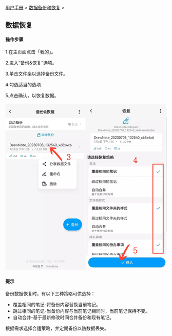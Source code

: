 [用户手册](/dragonnest/drawnote/manual/zh) > [数据备份和恢复](/dragonnest/drawnote/manual/zh/data_backup_and_recovery) >

数据恢复
---
#### 操作步骤

1.在主页面点击「我的」。

2.进入“备份&恢复”选项。

3.单击文件条以选择备份文件。

4.勾选适当的选项

5.点击确认，以恢复数据。


![](imgs/data_recovery.png)

#### 提示
备份数据恢复时，有以下三种策略可供选择：
- 覆盖相同的笔记-将备份内容替换当前笔记。
- 跳过相同的笔记-当备份内容与当前笔记相同时，当前笔记保持不变。
- 自动合并-基于最新修改时间合并备份和现有笔记。

根据需求选择合适策略，并定期备份以防数据丢失。